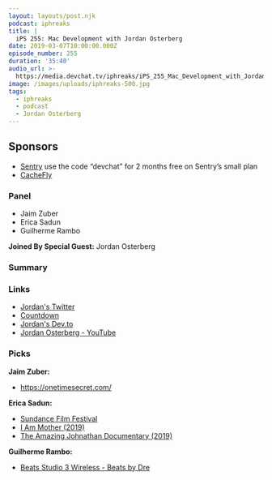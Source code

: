 ```yaml
---
layout: layouts/post.njk
podcast: iphreaks
title: |
  iPS 255: Mac Development with Jordan Osterberg
date: 2019-03-07T10:00:00.000Z
episode_number: 255
duration: '35:40'
audio_url: >-
  https://media.devchat.tv/iphreaks/iPS_255_Mac_Development_with_Jordan_Osterberg.mp3
image: /images/uploads/iphreaks-500.jpg
tags:
  - iphreaks
  - podcast
  - Jordan Osterberg
---
```

## **Sponsors**

* [Sentry](https://sentry.io/) use the code “devchat” for 2 months free on Sentry’s small plan
* [CacheFly](https://www.cachefly.com/)

### **Panel**

* Jaim Zuber
* Erica Sadun
* Guilherme Rambo

**Joined By Special Guest:** Jordan Osterberg

### **Summary**



### **Links**

* [Jordan's Twitter](https://twitter.com/osterbergjordan?lang=en)
* [Countdown](https://countdowns.download/)
* [Jordan's Dev.to](https://dev.to/jordanosterberg)
* [Jordan Osterberg - YouTube](https://www.youtube.com/channel/UCiZQVaud0pAPfzA8busnRBA)

### **Picks**

**Jaim Zuber:**

* <https://onetimesecret.com/>

**Erica Sadun:**

* [Sundance Film Festival ](www.sundance.org/festivals/sundance-film-festival)
* [I Am Mother (2019)](https://www.imdb.com/title/tt6292852/)
* [The Amazing Johnathan Documentary (2019) ](https://www.imdb.com/title/tt9358084/)

**Guilherme Rambo:**

* [Beats Studio 3 Wireless - Beats by Dre](https://www.beatsbydre.com/headphones/studio3-wireless)

###

